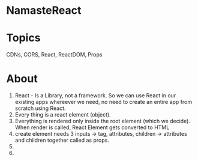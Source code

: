 # NamasteReact
# Topics
CDNs, CORS, React, ReactDOM, Props

# About
1. React - Is a Library, not a framework. So we can use React in our existing apps whereever we need, no need to create an entire app from scratch using React.
2. Every thing is a react element (object).
3. Everything is rendered only inside the root element (which we decide). When render is called, React Element gets converted to HTML
4. create element needs 3 inputs -> tag, attributes, children -> attributes and children together called as props.
5. 
6. 
